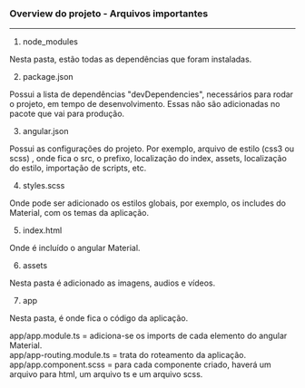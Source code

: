 ### Overview do projeto - Arquivos importantes
---  

1. node_modules  

Nesta pasta, estão todas as dependências que foram instaladas.  

2. package.json

Possui a lista de dependências "devDependencies", necessários para rodar o projeto, em tempo de desenvolvimento. Essas não são adicionadas no pacote que vai para produção.

3. angular.json  

Possui as configurações do projeto. Por exemplo, arquivo de estilo (css3 ou scss) , onde fica o src, o prefixo, localização do index, assets, localização do estilo, importação de scripts, etc.  

4. styles.scss  

Onde pode ser adicionado os estilos globais, por exemplo, os includes do Material, com os temas da aplicação.  

5. index.html  

Onde é incluído o angular Material.  

6. assets  

Nesta pasta é adicionado as imagens, audios e vídeos.

7. app

Nesta pasta, é onde fica o código da aplicação.

app/app.module.ts = adiciona-se os imports de cada elemento do angular Material.  
app/app-routing.module.ts = trata do roteamento da aplicação.  
app/app.component.scss = para cada componente criado, haverá um arquivo para html, um arquivo ts e um arquivo scss.
